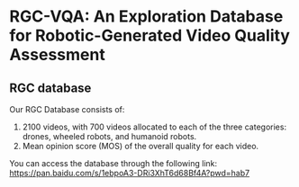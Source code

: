 # RGC-VQA: An Exploration Database for Robotic-Generated Video Quality Assessment

## RGC database

Our RGC Database consists of:
1. 2100 videos, with 700 videos allocated to each of the three categories: drones, wheeled robots, and humanoid robots.
2. Mean opinion score (MOS) of the overall quality for each video.
 
You can access the database through the following link: https://pan.baidu.com/s/1ebpoA3-DRi3XhT6d68Bf4A?pwd=hab7
